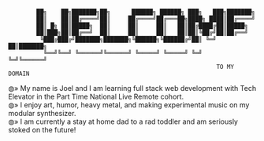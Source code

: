             ██╗    ██╗███████╗██╗      ██████╗ ██████╗ ███╗   ███╗███████╗
            ██║    ██║██╔════╝██║     ██╔════╝██╔═══██╗████╗ ████║██╔════╝
            ██║ █╗ ██║█████╗  ██║     ██║     ██║   ██║██╔████╔██║█████╗ 
            ██║███╗██║██╔══╝  ██║     ██║     ██║   ██║██║╚██╔╝██║██╔══╝ 
             ╚███╔███╔╝███████╗███████╗╚██████╗╚██████╔╝██║ ╚═╝ ██║███████╗
              ╚══╝╚══╝ ╚══════╝╚══════╝ ╚═════╝ ╚═════╝ ╚═╝     ╚═╝╚══════╝
                                                               TO MY DOMAIN

◍» My name is Joel and I am learning full stack web development with Tech Elevator in the Part Time National Live Remote cohort.  
◍» I enjoy art, humor, heavy metal, and making experimental music on my modular synthesizer.                                      
◍» I am currently a stay at home dad to a rad toddler and am seriously stoked on the future!                                      
